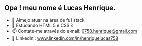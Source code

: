 ## Opa ! meu nome é Lucas Henrique. 


- 🔭 Almejo atuar na área de full stack 
- 🌱 Estudando HTML 5 e CSS 3 
- 📫 Contate-me através do e-mail: 0758.henrique@gmail.com
- 💼 LinkedIn : www.linkedin.com/in/henriquelucas758
